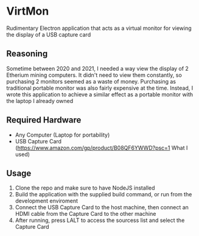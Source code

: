 # VirtMon
Rudimentary Electron application that acts as a virtual monitor for viewing the display of a USB capture card

## Reasoning
Sometime between 2020 and 2021, I needed a way view the display of 2 Etherium mining computers. It didn't need to view them constantly, so purchasing 2 monitors seemed as a waste of money. Purchasing as traditional portable monitor was also fairly expensive at the time. Instead, I wrote this application to achieve a similar effect as a portable monitor with the laptop I already owned

## Required Hardware
- Any Computer (Laptop for portability)
- USB Capture Card (https://www.amazon.com/gp/product/B08QF6YWWD?psc=1 What I used)

## Usage
1. Clone the repo and make sure to have NodeJS installed
2. Build the application with the supplied build command, or run from the development enviroment
3. Connect the USB Capture Card to the host machine, then connect an HDMI cable from the Capture Card to the other machine
4. After running, press LALT to access the sourcess list and select the Capture Card
